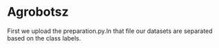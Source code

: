# Agrobotsz
First we upload the preparation.py.In that file our datasets are separated based on the class labels.
